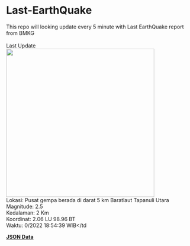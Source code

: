 # Last-EarthQuake
This repo will looking update every 5 minute with Last EarthQuake report from BMKG
<br>
<br>
Last Update
<br>
<img src="https://ews.bmkg.go.id/TEWS/data/20221021185439.mmi.jpg" width="400"/>
<br>
Lokasi: Pusat gempa berada di darat 5 km Baratlaut Tapanuli Utara <br>
Magnitude: 2.5 <br>
Kedalaman: 2 Km <br>
Koordinat: 2.06 LU 98.96 BT <br>
Waktu: 0/2022 18:54:39 WIB</td <br>

<a href="./data/data.json">**JSON Data**</a>
